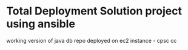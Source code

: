 <h1>Total Deployment Solution project using ansible</h1>
working version of java db repo deployed on ec2 instance - cpsc cc
